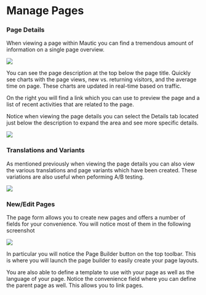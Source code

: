 # Manage Pages

### Page Details

When viewing a page within Mautic you can find a tremendous amount of information on a single page overview.

![](http://drop.dbh.li/image/0x1x1p0S1E17/Image%202014-11-16%20at%2010.04.37%20PM.png)

You can see the page description at the top below the page title. Quickly see charts with the page views, new vs. returning visitors, and the average time on page. These charts are updated in real-time based on traffic.

On the right you will find a link which you can use to preview the page and a list of recent activities that are related to the page.

Notice when viewing the page details you can select the Details tab located just below the description to expand the area and see more specific details.

![](http://drop.dbh.li/image/2r073K1L120r/Screen%20Recording%202014-11-16%20at%2010.09%20PM.gif)

### Translations and Variants

As mentioned previously when viewing the page details you can also view the various translations and page variants which have been created. These variations are also useful when peforming A/B testing.

![](http://drop.dbh.li/image/3i272q2g133l/Image%202014-11-16%20at%2010.13.10%20PM.png)


### New/Edit Pages

The page form allows you to create new pages and offers a number of fields for your convenience. You will notice most of them in the following screenshot

![](http://drop.dbh.li/image/3K0e1B0B2t0X/Image%202014-11-16%20at%2010.20.48%20PM.png)

In particular you will notice the Page Builder button on the top toolbar. This is where you will launch the page builder to easily create your page layouts.

You are also able to define a template to use with your page as well as the language of your page. Notice the convenience field where you can define the parent page as well. This allows you to link pages. 
